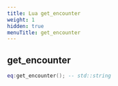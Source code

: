 ```yaml
---
title: Lua get_encounter
weight: 1
hidden: true
menuTitle: get_encounter
---
```

## get_encounter
```lua
eq:get_encounter(); -- std::string
```
